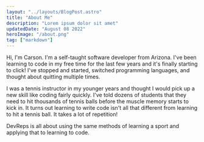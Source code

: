 ```yaml
---
layout: "../layouts/BlogPost.astro"
title: "About Me"
description: "Lorem ipsum dolor sit amet"
updatedDate: "August 08 2022"
heroImage: "/about.png"
tag: ["markdown"]
---
```


Hi, I'm Carson. I'm a self-taught software developer from Arizona. I've been learning to code in my free time for the last few years and it's finally starting to click! I've stopped and started, switched programming languages, and thought about quitting multiple times.

I was a tennis instructor in my younger years and thought I would pick up a new skill like coding fairly quickly. I've told dozens of students that they need to hit thousands of tennis balls before the muscle memory starts to kick in. It turns out learning to write code isn't all that different from learning to hit a tennis ball. It takes a lot of repetition!

DevReps is all about using the same methods of learning a sport and applying that to learning to code.